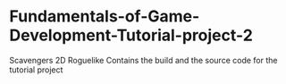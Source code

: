 # Fundamentals-of-Game-Development-Tutorial-project-2
Scavengers 2D Roguelike
Contains the build and the source code for the tutorial project

